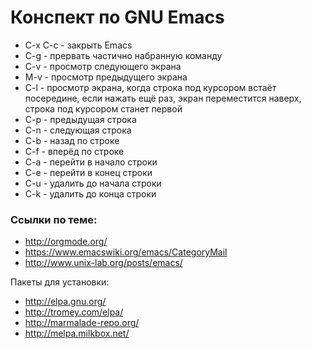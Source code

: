 # Конспект по GNU Emacs

- C-x C-c - закрыть Emacs
- C-g - прервать частично набранную команду
- C-v - просмотр следующего экрана
- M-v - просмотр предыдущего экрана
- C-l - просмотр экрана, когда строка под курсором встаёт посередине, если нажать
ещё раз, экран переместится наверх, строка под курсором станет первой
- C-p - предыдущая строка
- C-n - следующая строка
- C-b - назад по строке
- C-f - вперёд по строке
- C-a - перейти в начало строки
- C-e - перейти в конец строки
- C-u - удалить до начала строки
- C-k - удалить до конца строки


### Ссылки по теме:

- http://orgmode.org/
- https://www.emacswiki.org/emacs/CategoryMail
- http://www.unix-lab.org/posts/emacs/

Пакеты для установки:

- http://elpa.gnu.org/
- http://tromey.com/elpa/
- http://marmalade-repo.org/
- http://melpa.milkbox.net/

